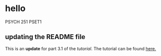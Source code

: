 # hello
PSYCH 251 PSET1

## updating the README file
This is an **update** for part 3.1 of the *tutorial*. The tutorial can be found [here.](https://docs.google.com/document/d/1HSXY9LVoorPweLPBn5LkDUDSwA1ST_pGCkWxc47b_rw/edit)